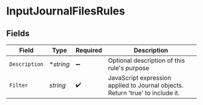 # InputJournalFilesRules


## Fields

| Field                                                                          | Type                                                                           | Required                                                                       | Description                                                                    |
| ------------------------------------------------------------------------------ | ------------------------------------------------------------------------------ | ------------------------------------------------------------------------------ | ------------------------------------------------------------------------------ |
| `Description`                                                                  | **string*                                                                      | :heavy_minus_sign:                                                             | Optional description of this rule's purpose                                    |
| `Filter`                                                                       | *string*                                                                       | :heavy_check_mark:                                                             | JavaScript expression applied to Journal objects. Return 'true' to include it. |